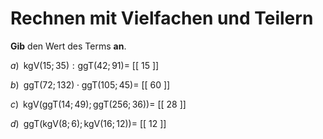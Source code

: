<!--
version:  0.0.1

language: de

@style
main > *:not(:last-child) {
  margin-bottom: 3rem;
}

input {
    text-align: center;
}

.flex-container {
    display: flex;
    flex-wrap: wrap;
    align-items: stretch;
    gap: 20px;
}

.flex-child {
    flex: 1;
    min-width: 350px;
    margin-right: 20px;
}

@media (max-width: 400px) {
    .flex-child {
        flex: 100%;
        margin-right: 0;
    }
}
@end

formula: \carry   \textcolor{red}{\scriptsize #1}
formula: \digit   \rlap{\carry{#1}}\phantom{#2}#2
formula: \permil  \text{‰}

import: https://raw.githubusercontent.com/LiaTemplates/Tikz-Jax/main/README.md

script: https://cdn.jsdelivr.net/gh/LiaTemplates/Tikz-Jax@main/dist/index.js


tags: kgV, ggT, mittel, niedrig, Angeben

comment: Rechne mit kleinsten gemeinsamen Vielfachen und größten gemeinsamen Teilern.

author: Martin Lommatzsch

-->




# Rechnen mit Vielfachen und Teilern


**Gib** den Wert des Terms **an**.




$a)\;\; \text{kgV}(15;35):\text{ggT}(42;91) =$ [[  15 ]]



$b)\;\; \text{ggT}(72;132) \cdot \text{ggT}(105;45) =$ [[  60 ]]



$c)\;\; \text{kgV}\left(\text{ggT}(14;49);\text{ggT}(256;36)\right) =$ [[ 28  ]]



$d)\;\; \text{ggT}\left(\text{kgV}(8;6);\text{kgV}(16;12)\right)  =$ [[ 12  ]]

